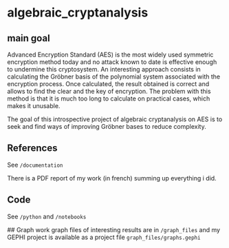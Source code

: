# algebraic_cryptanalysis

## main goal

Advanced Encryption Standard (AES) is the most widely used symmetric encryption method today and no attack known to date is effective enough to undermine this cryptosystem. An interesting approach consists in calculating the Gröbner basis of the polynomial system associated with the encryption process. Once calculated, the result obtained is correct and allows to find the clear and the key of encryption. The problem with this method is that it is much too long to calculate on practical cases, which makes it unusable.

The goal of this introspective project of algebraic cryptanalysis on AES is to seek and find ways of improving Gröbner bases to reduce complexity. 

## References
See `/documentation`

There is a PDF report of my work (in french) summing up everything i did.

## Code
See `/python` and `/notebooks`

## Graph work
graph files of interesting results are in `/graph_files` and my GEPHI project is available as a project file `graph_files/graphs.gephi`

